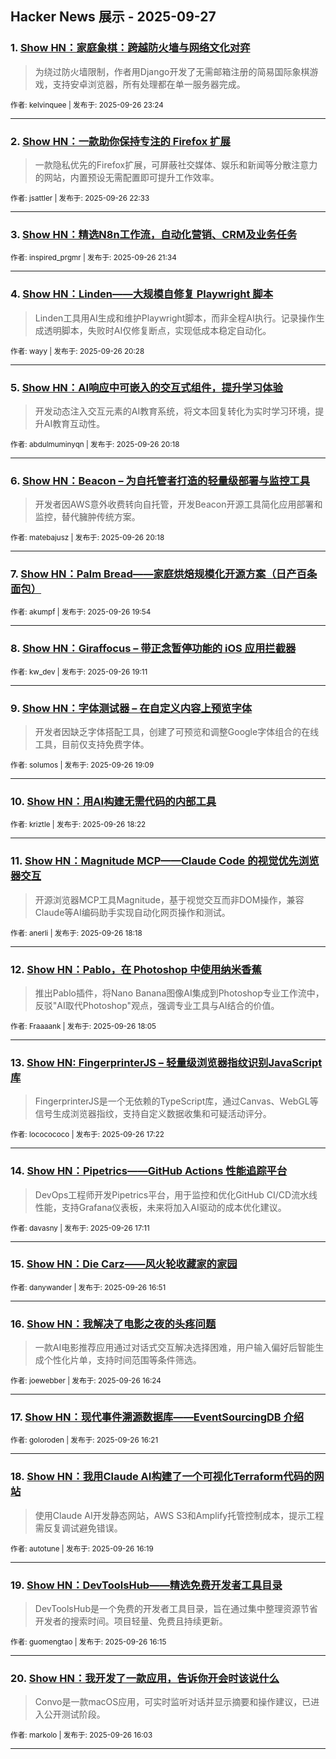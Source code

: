 ## Hacker News 展示 - 2025-09-27


### 1. [Show HN：家庭象棋：跨越防火墙与网络文化对弈](https://news.ycombinator.com/item?id=45392053)
> 为绕过防火墙限制，作者用Django开发了无需邮箱注册的简易国际象棋游戏，支持安卓浏览器，所有处理都在单一服务器完成。

<sub>作者: kelvinquee | 发布于: 2025-09-26 23:24</sub>

---

### 2. [Show HN：一款助你保持专注的 Firefox 扩展](https://news.ycombinator.com/item?id=45391687)
> 一款隐私优先的Firefox扩展，可屏蔽社交媒体、娱乐和新闻等分散注意力的网站，内置预设无需配置即可提升工作效率。

<sub>作者: jsattler | 发布于: 2025-09-26 22:33</sub>

---

### 3. [Show HN：精选N8n工作流，自动化营销、CRM及业务任务](https://news.ycombinator.com/item?id=45391255)

<sub>作者: inspired_prgmr | 发布于: 2025-09-26 21:34</sub>

---

### 4. [Show HN：Linden——大规模自修复 Playwright 脚本](https://news.ycombinator.com/item?id=45390704)
> Linden工具用AI生成和维护Playwright脚本，而非全程AI执行。记录操作生成透明脚本，失败时AI仅修复断点，实现低成本稳定自动化。

<sub>作者: wayy | 发布于: 2025-09-26 20:28</sub>

---

### 5. [Show HN：AI响应中可嵌入的交互式组件，提升学习体验](https://news.ycombinator.com/item?id=45390627)
> 开发动态注入交互元素的AI教育系统，将文本回复转化为实时学习环境，提升AI教育互动性。

<sub>作者: abdulmuminyqn | 发布于: 2025-09-26 20:18</sub>

---

### 6. [Show HN：Beacon – 为自托管者打造的轻量级部署与监控工具](https://news.ycombinator.com/item?id=45390625)
> 开发者因AWS意外收费转向自托管，开发Beacon开源工具简化应用部署和监控，替代臃肿传统方案。

<sub>作者: matebajusz | 发布于: 2025-09-26 20:18</sub>

---

### 7. [Show HN：Palm Bread——家庭烘焙规模化开源方案（日产百条面包）](https://news.ycombinator.com/item?id=45390405)

<sub>作者: akumpf | 发布于: 2025-09-26 19:54</sub>

---

### 8. [Show HN：Giraffocus – 带正念暂停功能的 iOS 应用拦截器](https://news.ycombinator.com/item?id=45389956)

<sub>作者: kw_dev | 发布于: 2025-09-26 19:11</sub>

---

### 9. [Show HN：字体测试器 – 在自定义内容上预览字体](https://news.ycombinator.com/item?id=45389934)
> 开发者因缺乏字体搭配工具，创建了可预览和调整Google字体组合的在线工具，目前仅支持免费字体。

<sub>作者: solumos | 发布于: 2025-09-26 19:09</sub>

---

### 10. [Show HN：用AI构建无需代码的内部工具](https://news.ycombinator.com/item?id=45389495)

<sub>作者: kriztle | 发布于: 2025-09-26 18:22</sub>

---

### 11. [Show HN：Magnitude MCP——Claude Code 的视觉优先浏览器交互](https://news.ycombinator.com/item?id=45389441)
> 开源浏览器MCP工具Magnitude，基于视觉交互而非DOM操作，兼容Claude等AI编码助手实现自动化网页操作和测试。

<sub>作者: anerli | 发布于: 2025-09-26 18:18</sub>

---

### 12. [Show HN：Pablo，在 Photoshop 中使用纳米香蕉](https://news.ycombinator.com/item?id=45389305)
> 推出Pablo插件，将Nano Banana图像AI集成到Photoshop专业工作流中，反驳"AI取代Photoshop"观点，强调专业工具与AI结合的价值。

<sub>作者: Fraaaank | 发布于: 2025-09-26 18:05</sub>

---

### 13. [Show HN: FingerprinterJS – 轻量级浏览器指纹识别JavaScript库](https://news.ycombinator.com/item?id=45388861)
> FingerprinterJS是一个无依赖的TypeScript库，通过Canvas、WebGL等信号生成浏览器指纹，支持自定义数据收集和可疑活动评分。

<sub>作者: lococococo | 发布于: 2025-09-26 17:22</sub>

---

### 14. [Show HN：Pipetrics——GitHub Actions 性能追踪平台](https://news.ycombinator.com/item?id=45388771)
> DevOps工程师开发Pipetrics平台，用于监控和优化GitHub CI/CD流水线性能，支持Grafana仪表板，未来将加入AI驱动的成本优化建议。

<sub>作者: davasny | 发布于: 2025-09-26 17:11</sub>

---

### 15. [Show HN：Die Carz——风火轮收藏家的家园](https://news.ycombinator.com/item?id=45388570)

<sub>作者: danywander | 发布于: 2025-09-26 16:51</sub>

---

### 16. [Show HN：我解决了电影之夜的头疼问题](https://news.ycombinator.com/item?id=45388255)
> 一款AI电影推荐应用通过对话式交互解决选择困难，用户输入偏好后智能生成个性化片单，支持时间范围等条件筛选。

<sub>作者: joewebber | 发布于: 2025-09-26 16:24</sub>

---

### 17. [Show HN：现代事件溯源数据库——EventSourcingDB 介绍](https://news.ycombinator.com/item?id=45388210)

<sub>作者: goloroden | 发布于: 2025-09-26 16:21</sub>

---

### 18. [Show HN：我用Claude AI构建了一个可视化Terraform代码的网站](https://news.ycombinator.com/item?id=45388197)
> 使用Claude AI开发静态网站，AWS S3和Amplify托管控制成本，提示工程需反复调试避免错误。

<sub>作者: autotune | 发布于: 2025-09-26 16:19</sub>

---

### 19. [Show HN：DevToolsHub——精选免费开发者工具目录](https://news.ycombinator.com/item?id=45388148)
> DevToolsHub是一个免费的开发者工具目录，旨在通过集中整理资源节省开发者的搜索时间。项目轻量、免费且持续更新。

<sub>作者: guomengtao | 发布于: 2025-09-26 16:15</sub>

---

### 20. [Show HN：我开发了一款应用，告诉你开会时该说什么](https://news.ycombinator.com/item?id=45388034)
> Convo是一款macOS应用，可实时监听对话并显示摘要和操作建议，已进入公开测试阶段。

<sub>作者: markolo | 发布于: 2025-09-26 16:03</sub>

---
